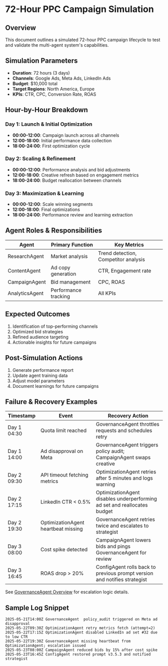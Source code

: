 # 72-Hour PPC Campaign Simulation

## Overview
This document outlines a simulated 72-hour PPC campaign lifecycle to test and validate the multi-agent system's capabilities.

## Simulation Parameters
- **Duration**: 72 hours (3 days)
- **Channels**: Google Ads, Meta Ads, LinkedIn Ads
- **Budget**: $10,000 total
- **Target Regions**: North America, Europe
- **KPIs**: CTR, CPC, Conversion Rate, ROAS

## Hour-by-Hour Breakdown

### Day 1: Launch & Initial Optimization
- **00:00-12:00**: Campaign launch across all channels
- **12:00-18:00**: Initial performance data collection
- **18:00-24:00**: First optimization cycle

### Day 2: Scaling & Refinement
- **00:00-12:00**: Performance analysis and bid adjustments
- **12:00-18:00**: Creative refresh based on engagement metrics
- **18:00-24:00**: Budget reallocation between channels

### Day 3: Maximization & Learning
- **00:00-12:00**: Scale winning segments
- **12:00-18:00**: Final optimizations
- **18:00-24:00**: Performance review and learning extraction

## Agent Roles & Responsibilities

| Agent | Primary Function | Key Metrics |
|-------|-----------------|-------------|
| ResearchAgent | Market analysis | Trend detection, Competitor analysis |
| ContentAgent | Ad copy generation | CTR, Engagement rate |
| CampaignAgent | Bid management | CPC, ROAS |
| AnalyticsAgent | Performance tracking | All KPIs |

## Expected Outcomes
1. Identification of top-performing channels
2. Optimized bid strategies
3. Refined audience targeting
4. Actionable insights for future campaigns

## Post-Simulation Actions
1. Generate performance report
2. Update agent training data
3. Adjust model parameters
4. Document learnings for future campaigns

## Failure & Recovery Examples

| Timestamp | Event | Recovery Action |
|-----------|-------|-----------------|
| Day 1 04:30 | Quota limit reached | GovernanceAgent throttles requests and schedules retry |
| Day 1 14:00 | Ad disapproval on Meta | GovernanceAgent triggers policy audit; CampaignAgent swaps creative |
| Day 2 09:30 | API timeout fetching metrics | OptimizationAgent retries after 5 minutes and logs warning |
| Day 2 17:15 | LinkedIn CTR < 0.5% | OptimizationAgent disables underperforming ad set and reallocates budget |
| Day 2 19:30 | OptimizationAgent heartbeat missing | GovernanceAgent retries twice and escalates to strategist |
| Day 3 08:00 | Cost spike detected | CampaignAgent lowers bids and pings GovernanceAgent for review |
| Day 3 16:45 | ROAS drop > 20% | ConfigAgent rolls back to previous prompt version and notifies strategist |

See [GovernanceAgent Overview](../governance_agent_overview.md) for escalation logic details.

## Sample Log Snippet

```text
2025-05-21T14:00Z GovernanceAgent  policy_audit triggered on Meta ad disapproval
2025-05-22T09:30Z OptimizationAgent retry metrics fetch (attempt=2)
2025-05-22T17:15Z OptimizationAgent disabled LinkedIn ad set #32 due to low CTR
2025-05-22T19:30Z GovernanceAgent missing heartbeat from OptimizationAgent; escalation issued
2025-05-23T08:00Z CampaignAgent reduced bids by 15% after cost spike
2025-05-23T16:45Z ConfigAgent restored prompt v3.5.3 and notified strategist
```
